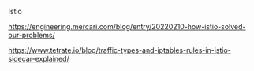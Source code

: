 Istio

https://engineering.mercari.com/blog/entry/20220210-how-istio-solved-our-problems/


https://www.tetrate.io/blog/traffic-types-and-iptables-rules-in-istio-sidecar-explained/
